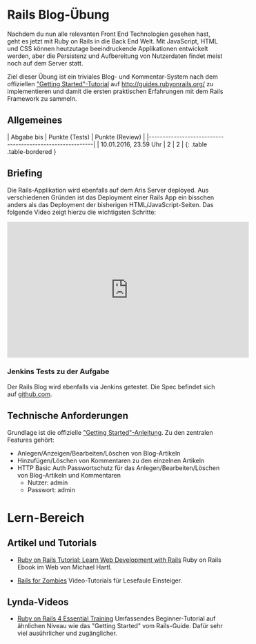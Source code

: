 # Rails Blog-Übung

Nachdem du nun alle relevanten Front End Technologien gesehen hast, geht es jetzt mit Ruby on Rails in die
Back End Welt. Mit JavaScript, HTML und CSS können heutzutage beeindruckende Applikationen entwickelt werden,
aber die Persistenz und Aufbereitung von Nutzerdaten findet meist noch auf dem Server statt.

Ziel dieser Übung ist ein triviales Blog- und Kommentar-System nach dem offiziellen
["Getting Started"-Tutorial](http://guides.rubyonrails.org/getting_started.html) auf <http://guides.rubyonrails.org/>
zu implementieren und damit die ersten praktischen Erfahrungen mit dem Rails Framework zu sammeln.


## Allgemeines

| Abgabe bis            | Punkte (Tests) | Punkte (Review) |
|----------------------------------------------------------|
| 10.01.2016, 23.59 Uhr | 2              | 2               |
{: .table .table-bordered }


## Briefing

Die Rails-Applikation wird ebenfalls auf dem Aris Server deployed. Aus verschiedenen Gründen ist das Deployment
einer Rails App ein bisschen anders als das Deployment der bisherigen HTML/JavaScript-Seiten.
Das folgende Video zeigt hierzu die wichtigsten Schritte:

<iframe width="560" height="315" src="https://www.youtube-nocookie.com/embed/uMpOxGj8EGs?rel=0" frameborder="0" allowfullscreen></iframe>


### Jenkins Tests zu der Aufgabe

Der Rails Blog wird ebenfalls via Jenkins getestet. Die Spec befindet sich auf
[github.com](https://github.com/HTW-Webtech/ai-webtech-functional-tests/blob/master/spec/exercises/exercise_4_spec.rb).


## Technische Anforderungen

Grundlage ist die offizielle ["Getting Started"-Anleitung](http://guides.rubyonrails.org/getting_started.html). Zu den zentralen Features gehört:

* Anlegen/Anzeigen/Bearbeiten/Löschen von Blog-Artikeln
* Hinzufügen/Löschen von Kommentaren zu den einzelnen Artikeln
* HTTP Basic Auth Passwortschutz für das Anlegen/Bearbeiten/Löschen von Blog-Artikeln und Kommentaren
  * Nutzer: admin
  * Passwort: admin


# Lern-Bereich

## Artikel und Tutorials

* [Ruby on Rails Tutorial: Learn Web Development with Rails](https://www.railstutorial.org/book) Ruby on Rails Ebook
  im Web von Michael Hartl.

* [Rails for Zombies](http://railsforzombies.org/) Video-Tutorials für Lesefaule Einsteiger.


## Lynda-Videos

* [Ruby on Rails 4 Essential Training](http://www.lynda.com/Ruby-Rails-tutorials/Ruby-Rails-4-Essential-Training/139989-2.html)
  Umfassendes Beginner-Tutorial auf ähnlichen Niveau wie das "Getting Started" vom Rails-Guide. Dafür sehr viel
  ausührlicher und zugänglicher.
